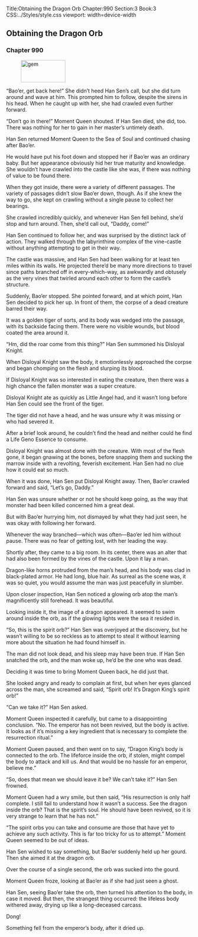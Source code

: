 Title:Obtaining the Dragon Orb 
Chapter:990 
Section:3 
Book:3 
CSS:../Styles/style.css 
viewport: width=device-width
  
## Obtaining the Dragon Orb
### Chapter 990 
<figure>
	<img src="../Images/gem.gif" alt="gem" id="gem" width="120" height="60" />
</figure>
  

  
  “Bao’er, get back here!” She didn’t heed Han Sen’s call, but she did turn around and wave at him. This prompted him to follow, despite the sirens in his head. When he caught up with her, she had crawled even further forward.

“Don’t go in there!” Moment Queen shouted. If Han Sen died, she did, too. There was nothing for her to gain in her master’s untimely death.

Han Sen returned Moment Queen to the Sea of Soul and continued chasing after Bao’er.

He would have put his foot down and stopped her if Bao’er was an ordinary baby. But her appearance obviously hid her true maturity and knowledge. She wouldn’t have crawled into the castle like she was, if there was nothing of value to be found there.

When they got inside, there were a variety of different passages. The variety of passages didn’t slow Bao’er down, though. As if she knew the way to go, she kept on crawling without a single pause to collect her bearings.

She crawled incredibly quickly, and whenever Han Sen fell behind, she’d stop and turn around. Then, she’d call out, “Daddy, come!”

Han Sen continued to follow her, and was surprised by the distinct lack of action. They walked through the labyrinthine complex of the vine-castle without anything attempting to get in their way.

The castle was massive, and Han Sen had been walking for at least ten miles within its walls. He projected there’d be many more directions to travel since paths branched off in every-which-way, as awkwardly and obtusely as the very vines that twirled around each other to form the castle’s structure.

Suddenly, Bao’er stopped. She pointed forward, and at which point, Han Sen decided to pick her up. In front of them, the corpse of a dead creature barred their way.

It was a golden tiger of sorts, and its body was wedged into the passage, with its backside facing them. There were no visible wounds, but blood coated the area around it.

“Hm, did the roar come from this thing?” Han Sen summoned his Disloyal Knight.

When Disloyal Knight saw the body, it emotionlessly approached the corpse and began chomping on the flesh and slurping its blood.

If Disloyal Knight was so interested in eating the creature, then there was a high chance the fallen monster was a super creature.

Disloyal Knight ate as quickly as Little Angel had, and it wasn’t long before Han Sen could see the front of the tiger.

The tiger did not have a head, and he was unsure why it was missing or who had severed it.

After a brief look around, he couldn’t find the head and neither could he find a Life Geno Essence to consume.

Disloyal Knight was almost done with the creature. With most of the flesh gone, it began gnawing at the bones, before snapping them and sucking the marrow inside with a revolting, feverish excitement. Han Sen had no clue how it could eat so much.

When it was done, Han Sen put Disloyal Knight away. Then, Bao’er crawled forward and said, “Let’s go, Daddy.”

Han Sen was unsure whether or not he should keep going, as the way that monster had been killed concerned him a great deal.

But with Bao’er hurrying him, not dismayed by what they had just seen, he was okay with following her forward.

Whenever the way branched—which was often—Bao’er led him without pause. There was no fear of getting lost, with her leading the way.

Shortly after, they came to a big room. In its center, there was an alter that had also been formed by the vines of the castle. Upon it lay a man.

Dragon-like horns protruded from the man’s head, and his body was clad in black-plated armor. He had long, blue hair. As surreal as the scene was, it was so quiet, you would assume the man was just peacefully in slumber.

Upon closer inspection, Han Sen noticed a glowing orb atop the man’s magnificently still forehead. It was beautiful.

Looking inside it, the image of a dragon appeared. It seemed to swim around inside the orb, as if the glowing lights were the sea it resided in.

“So, this is the spirit orb?” Han Sen was overjoyed at the discovery, but he wasn’t willing to be so reckless as to attempt to steal it without learning more about the situation he had found himself in.

The man did not look dead, and his sleep may have been true. If Han Sen snatched the orb, and the man woke up, he’d be the one who was dead.

Deciding it was time to bring Moment Queen back, he did just that.

She looked angry and ready to complain at first, but when her eyes glanced across the man, she screamed and said, “Spirit orb! It’s Dragon King’s spirit orb!”

“Can we take it?” Han Sen asked.

Moment Queen inspected it carefully, but came to a disappointing conclusion. “No. The emperor has not been revived, but the body is active. It looks as if it’s missing a key ingredient that is necessary to complete the resurrection ritual.”

Moment Queen paused, and then went on to say, “Dragon King’s body is connected to the orb. The lifeforce inside the orb, if stolen, might compel the body to attack and kill us. And that would be no hassle for an emperor, believe me.”

“So, does that mean we should leave it be? We can’t take it?” Han Sen frowned.

Moment Queen had a wry smile, but then said, “His resurrection is only half complete. I still fail to understand how it wasn’t a success. See the dragon inside the orb? That is the spirit’s soul. He should have been revived, so it is very strange to learn that he has not.”

“The spirit orbs you can take and consume are those that have yet to achieve any such activity. This is far too tricky for us to attempt.” Moment Queen seemed to be out of ideas.

Han Sen wished to say something, but Bao’er suddenly held up her gourd. Then she aimed it at the dragon orb.

Over the course of a single second, the orb was sucked into the gourd.

Moment Queen froze, looking at Bao’er as if she had just seen a ghost.

Han Sen, seeing Bao’er take the orb, then turned his attention to the body, in case it moved. But then, the strangest thing occurred: the lifeless body withered away, drying up like a long-deceased carcass.

Dong!

Something fell from the emperor’s body, after it dried up.
